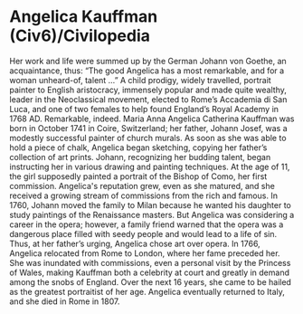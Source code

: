 # Angelica Kauffman (Civ6)/Civilopedia

Her work and life were summed up by the German Johann von Goethe, an acquaintance, thus: “The good Angelica has a most remarkable, and for a woman unheard-of, talent …” A child prodigy, widely travelled, portrait painter to English aristocracy, immensely popular and made quite wealthy, leader in the Neoclassical movement, elected to Rome’s Accademia di San Luca, and one of two females to help found England’s Royal Academy in 1768 AD. Remarkable, indeed.
Maria Anna Angelica Catherina Kauffman was born in October 1741 in Coire, Switzerland; her father, Johann Josef, was a modestly successful painter of church murals. As soon as she was able to hold a piece of chalk, Angelica began sketching, copying her father’s collection of art prints. Johann, recognizing her budding talent, began instructing her in various drawing and painting techniques. At the age of 11, the girl supposedly painted a portrait of the Bishop of Como, her first commission.
Angelica's reputation grew, even as she matured, and she received a growing stream of commissions from the rich and famous. In 1760, Johann moved the family to Milan because he wanted his daughter to study paintings of the Renaissance masters. But Angelica was considering a career in the opera; however, a family friend warned that the opera was a dangerous place filled with seedy people and would lead to a life of sin. Thus, at her father’s urging, Angelica chose art over opera.
In 1766, Angelica relocated from Rome to London, where her fame preceded her. She was inundated with commissions, even a personal visit by the Princess of Wales, making Kauffman both a celebrity at court and greatly in demand among the snobs of England. Over the next 16 years, she came to be hailed as the greatest portraitist of her age. Angelica eventually returned to Italy, and she died in Rome in 1807.